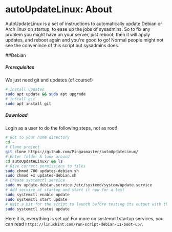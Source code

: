 # autoUpdateLinux: About

AutoUpdateLinux is a set of instructions to automatically update Debian or Arch linux on startup, to ease up the jobs of sysadmins. So to fix any problem you might have on your server, just reboot, then it will apply updates, and reboot again and you're good to go! Normal people might not see the convenince of this script but sysadmins does.

##Debian

##### Prerequisites

We just need git and updates (of course!)

```sh
# Install updates
sudo apt update && sudo apt upgrade
# install git
sudo apt install git
```

##### Download

Login as a user to do the following steps, not as root!

```sh
# Got to your home directory
cd ~
# Clone project
git clone https://github.com/Pingasmaster/autoUpdateLinux/
# Enter folder & look around
cd autoUpdateLinux/ && ls
# Give correct permissions to files
sudo chmod 700 updates-debian.sh
sudo chmod +x updates-debian.sh
# Create systemctl service
sudo mv update-debian.service /etc/systemd/system/update.service
# Add service at startup and start it now for a test
sudo systemctl enable update
sudo systemctl start update
# Wait a bit for the script to launch before testing its output with this command
sudo systemctl status update
```
Here it is, everything is set up!
For more on systemctl startup services, you can read ```https://linuxhint.com/run-script-debian-11-boot-up/```.
